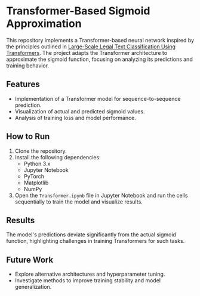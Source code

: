 # Transformer-Based Sigmoid Approximation

This repository implements a Transformer-based neural network inspired by the principles outlined in [Large-Scale Legal Text Classification Using Transformers](https://paperswithcode.com/paper/large-scale-legal-text-classification-using). The project adapts the Transformer architecture to approximate the sigmoid function, focusing on analyzing its predictions and training behavior.

## Features
- Implementation of a Transformer model for sequence-to-sequence prediction.
- Visualization of actual and predicted sigmoid values.
- Analysis of training loss and model performance.

## How to Run
1. Clone the repository.
2. Install the following dependencies:
   - Python 3.x
   - Jupyter Notebook
   - PyTorch
   - Matplotlib
   - NumPy
3. Open the `Transformer.ipynb` file in Jupyter Notebook and run the cells sequentially to train the model and visualize results.

## Results
The model's predictions deviate significantly from the actual sigmoid function, highlighting challenges in training Transformers for such tasks.

## Future Work
- Explore alternative architectures and hyperparameter tuning.
- Investigate methods to improve training stability and model generalization.
